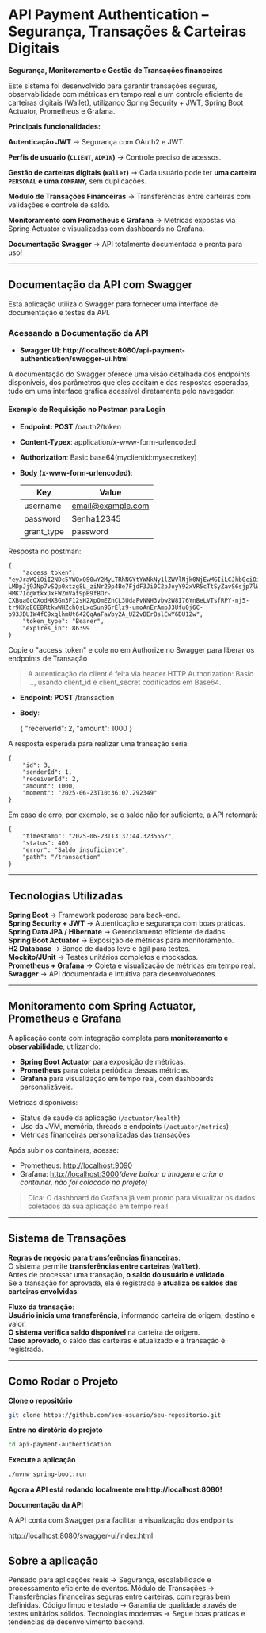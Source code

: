 # API Payment Authentication – Segurança, Transações & Carteiras Digitais

**Segurança, Monitoramento e Gestão de Transações financeiras**

Este sistema foi desenvolvido para garantir transações seguras, observabilidade com métricas em tempo real e um controle eficiente de carteiras digitais (Wallet), utilizando Spring Security + JWT, Spring Boot Actuator, Prometheus e Grafana.

**Principais funcionalidades:**

**Autenticação JWT** → Segurança com OAuth2 e JWT.  

**Perfis de usuário (`CLIENT`, `ADMIN`)** → Controle preciso de acessos.  

**Gestão de carteiras digitais (`Wallet`)** → Cada usuário pode ter **uma carteira `PERSONAL` e uma `COMPANY`**, sem duplicações.  

**Módulo de Transações Financeiras** → Transferências entre carteiras com validações e controle de saldo.

**Monitoramento com Prometheus e Grafana** → Métricas expostas via Spring Actuator e visualizadas com dashboards no Grafana.

**Documentação Swagger** → API totalmente documentada e pronta para uso!

---

## Documentação da API com Swagger

Esta aplicação utiliza o Swagger para fornecer uma interface de documentação e testes da API.

### Acessando a Documentação da API
- **Swagger UI: http://localhost:8080/api-payment-authentication/swagger-ui.html**

A documentação do Swagger oferece uma visão detalhada dos endpoints disponíveis, dos parâmetros que eles aceitam e das respostas esperadas, tudo em uma interface gráfica acessível diretamente pelo navegador.

#### Exemplo de Requisição no Postman para Login ####

- **Endpoint: POST** /oauth2/token
- **Content-Typex**: application/x-www-form-urlencoded
- **Authorization**: Basic base64(myclientid:mysecretkey)
- **Body (x-www-form-urlencoded)**:


    Key        |      Value
    -----------|------------------------
    username   |     email@example.com
    password   |     Senha12345
    grant_type |     password

Resposta no postman:

    {
        "access_token": "eyJraWQiOiI2NDc5YWQxOS0wY2MyLTRhNGYtYWNkNy1lZWVlNjk0NjEwMGIiLCJhbGciOiJSUzI1NiJ9.eyJzdWIiOiJteWNsaWVudGlkIiwiYXVkIjoibXljbGllbnRpZCIsIm5iZiI6MTc1MDY4NjI3MSwiaXNzIjoiaHR0cDovL2xvY2FsaG9zdDo4MDgwIiwiZXhwIjoxNzUwNzcyNjcxLCJpYXQiOjE3NTA2ODYyNzEsImp0aSI6IjEwOGUyMzZlLTc5NzYtNDE1MS1hM2JmLTUxNjJkYzE4YzZhOCIsImF1dGhvcml0aWVzIjpbIkNMSUVOVCJdLCJ1c2VybmFtZSI6ImpvaG5kb2VAZXhhbXBsZS5jb20ifQ.sjZxs4kShoCUnPSS5R38QtX-LMDpJj9JNp7vSQp0xtzg8L_ziNr29p4Be7FjdF3Ji0C2pJoyY92xVR5cTtSyZavS6sjp7lWI6VzY7ENxrFCz20ym_SgSPP1jaW8RuntZ0ZCtJFlG-HMK7IcgWtkxJxFWZmVat9pB9fBOr-CXBua0cOXodHX8Gn3F12sH2XpOmEZnCL3UdaFvNNH3vbw2W8I76YnBeLVTsfRPY-nj5-tr9KKqE6EBRtkwWHZch0sLxoSun9GrElz9-umoAnErAmbJ3Ufu0j6C-b93JDU1W4fC9xqlhmUt642QqAaFaVby2A_UZ2vBErBslEwY6DU12w",
        "token_type": "Bearer",
        "expires_in": 86399
    }

Copie o "access_token" e cole no em Authorize no Swagger para liberar os endpoints de Transação

>A autenticação do client é feita via header HTTP Authorization: Basic ..., usando client_id e client_secret codificados em Base64.

- **Endpoint: POST** /transaction
- **Body**:



    {
        "receiverId": 2,
        "amount": 1000
    }

A resposta esperada para realizar uma transação seria:

    {
        "id": 3,
        "senderId": 1,
        "receiverId": 2,
        "amount": 1000,
        "moment": "2025-06-23T10:36:07.292349"
    }

Em caso de erro, por exemplo, se o saldo não for suficiente, a API retornará:

    {
        "timestamp": "2025-06-23T13:37:44.323555Z",
        "status": 400,
        "error": "Saldo insuficiente",
        "path": "/transaction"
    }

---

## Tecnologias Utilizadas

**Spring Boot** → Framework poderoso para back-end.  
**Spring Security + JWT** → Autenticação e segurança com boas práticas.  
**Spring Data JPA / Hibernate** → Gerenciamento eficiente de dados.  
**Spring Boot Actuator** → Exposição de métricas para monitoramento.  
**H2 Database** → Banco de dados leve e ágil para testes.  
**Mockito/JUnit** → Testes unitários completos e mockados.  
**Prometheus + Grafana** → Coleta e visualização de métricas em tempo real.  
**Swagger** → API documentada e intuitiva para desenvolvedores.

---

## Monitoramento com Spring Actuator, Prometheus e Grafana

A aplicação conta com integração completa para **monitoramento e observabilidade**, utilizando:

- **Spring Boot Actuator** para exposição de métricas.
- **Prometheus** para coleta periódica dessas métricas.
- **Grafana** para visualização em tempo real, com dashboards personalizáveis.

Métricas disponíveis:
- Status de saúde da aplicação (`/actuator/health`)
- Uso da JVM, memória, threads e endpoints (`/actuator/metrics`)
- Métricas financeiras personalizadas das transações

Após subir os containers, acesse:
- Prometheus: [http://localhost:9090](http://localhost:9090)
- Grafana: [http://localhost:3000](http://localhost:3000)*(deve baixar a imagem e criar o container, não foi colocado no projeto)*

> Dica: O dashboard do Grafana já vem pronto para visualizar os dados coletados da sua aplicação em tempo real!

---

## Sistema de Transações

**Regras de negócio para transferências financeiras**:  
O sistema permite **transferências entre carteiras (`Wallet`)**.  
Antes de processar uma transação, **o saldo do usuário é validado**.  
Se a transação for aprovada, ela é registrada e **atualiza os saldos das carteiras envolvidas**.

**Fluxo da transação**:  
**Usuário inicia uma transferência**, informando carteira de origem, destino e valor.  
**O sistema verifica saldo disponível** na carteira de origem.  
**Caso aprovado**, o saldo das carteiras é atualizado e a transação é registrada.

---

## Como Rodar o Projeto

**Clone o repositório**
```bash
git clone https://github.com/seu-usuario/seu-repositorio.git
```

**Entre no diretório do projeto**
```bash
cd api-payment-authentication
```

**Execute a aplicação**
```bash
./mvnw spring-boot:run
```

**Agora a API está rodando localmente em http://localhost:8080!**

**Documentação da API**

A API conta com Swagger para facilitar a visualização dos endpoints.

http://localhost:8080/swagger-ui/index.html

## Sobre a aplicação
Pensado para aplicações reais → Segurança, escalabilidade e processamento eficiente de eventos. Módulo de Transações → Transferências financeiras seguras entre carteiras, com regras bem definidas. Código limpo e testado → Garantia de qualidade através de testes unitários sólidos. Tecnologias modernas → Segue boas práticas e tendências de desenvolvimento backend.